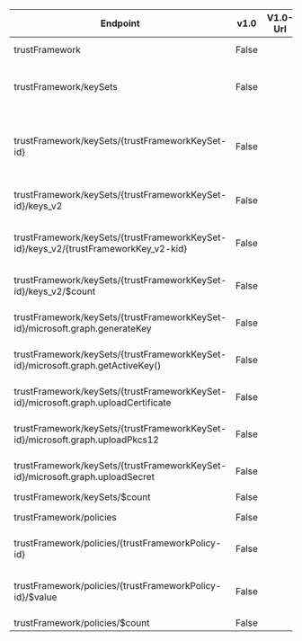 | Endpoint | v1.0 | V1.0-Url | v1.0-Methods | v1.0-docs | beta | Beta-Url | Beta-Methods | Beta-Docs | Path | Root | Children | Segment |
| ----------| ----------| ----------| ----------| ----------| ----------| ----------| ----------| ----------| ----------| ----------| ----------| ----------|
| trustFramework| False| | |  | True| https://graph.microsoft.com/beta/trustFramework| Get Patch|  | trustFramework| trustFramework| 2| trustFramework|
| trustFramework/keySets| False| | |  | True| https://graph.microsoft.com/beta/trustFramework/keySets| Get Post| https://learn.microsoft.com/graph/api/trustframework-list-keysets?view=graph-rest-beta https://learn.microsoft.com/graph/api/trustframework-post-keysets?view=graph-rest-beta| trustFramework keySets| trustFramework| 2| keySets|
| trustFramework/keySets/{trustFrameworkKeySet-id}| False| | |  | True| https://graph.microsoft.com/beta/trustFramework/keySets/{trustFrameworkKeySet-id}| Get Patch Delete| https://learn.microsoft.com/graph/api/trustframeworkkeyset-get?view=graph-rest-beta https://learn.microsoft.com/graph/api/trustframeworkkeyset-update?view=graph-rest-beta https://learn.microsoft.com/graph/api/trustframeworkkeyset-delete?view=graph-rest-beta| trustFramework keySets {trustFrameworkKeySet-id}| trustFramework| 6| {trustFrameworkKeySet-id}|
| trustFramework/keySets/{trustFrameworkKeySet-id}/keys_v2| False| | |  | True| https://graph.microsoft.com/beta/trustFramework/keySets/{trustFrameworkKeySet-id}/keys_v2| Get| | trustFramework keySets {trustFrameworkKeySet-id} keys_v2| trustFramework| 2| keys_v2|
| trustFramework/keySets/{trustFrameworkKeySet-id}/keys_v2/{trustFrameworkKey_v2-kid}| False| | |  | True| https://graph.microsoft.com/beta/trustFramework/keySets/{trustFrameworkKeySet-id}/keys_v2/{trustFrameworkKey_v2-kid}| Get| https://learn.microsoft.com/graph/api/trustframeworkkey_v2-get?view=graph-rest-beta| trustFramework keySets {trustFrameworkKeySet-id} keys_v2 {trustFrameworkKey_v2-kid}| trustFramework| 0| {trustFrameworkKey_v2-kid}|
| trustFramework/keySets/{trustFrameworkKeySet-id}/keys_v2/$count| False| | |  | True| https://graph.microsoft.com/beta/trustFramework/keySets/{trustFrameworkKeySet-id}/keys_v2/$count| Get| | trustFramework keySets {trustFrameworkKeySet-id} keys_v2 $count| trustFramework| 0| $count|
| trustFramework/keySets/{trustFrameworkKeySet-id}/microsoft.graph.generateKey| False| | |  | True| https://graph.microsoft.com/beta/trustFramework/keySets/{trustFrameworkKeySet-id}/microsoft.graph.generateKey| Post| https://learn.microsoft.com/graph/api/trustframeworkkeyset-generatekey?view=graph-rest-beta| trustFramework keySets {trustFrameworkKeySet-id} microsoft.graph.generateKey| trustFramework| 0| microsoft.graph.generateKey|
| trustFramework/keySets/{trustFrameworkKeySet-id}/microsoft.graph.getActiveKey()| False| | |  | True| https://graph.microsoft.com/beta/trustFramework/keySets/{trustFrameworkKeySet-id}/microsoft.graph.getActiveKey()| Get| https://learn.microsoft.com/graph/api/trustframeworkkeyset-getactivekey?view=graph-rest-beta| trustFramework keySets {trustFrameworkKeySet-id} microsoft.graph.getActiveKey()| trustFramework| 0| microsoft.graph.getActiveKey()|
| trustFramework/keySets/{trustFrameworkKeySet-id}/microsoft.graph.uploadCertificate| False| | |  | True| https://graph.microsoft.com/beta/trustFramework/keySets/{trustFrameworkKeySet-id}/microsoft.graph.uploadCertificate| Post| https://learn.microsoft.com/graph/api/trustframeworkkeyset-uploadcertificate?view=graph-rest-beta| trustFramework keySets {trustFrameworkKeySet-id} microsoft.graph.uploadCertificate| trustFramework| 0| microsoft.graph.uploadCertificate|
| trustFramework/keySets/{trustFrameworkKeySet-id}/microsoft.graph.uploadPkcs12| False| | |  | True| https://graph.microsoft.com/beta/trustFramework/keySets/{trustFrameworkKeySet-id}/microsoft.graph.uploadPkcs12| Post| https://learn.microsoft.com/graph/api/trustframeworkkeyset-uploadpkcs12?view=graph-rest-beta| trustFramework keySets {trustFrameworkKeySet-id} microsoft.graph.uploadPkcs12| trustFramework| 0| microsoft.graph.uploadPkcs12|
| trustFramework/keySets/{trustFrameworkKeySet-id}/microsoft.graph.uploadSecret| False| | |  | True| https://graph.microsoft.com/beta/trustFramework/keySets/{trustFrameworkKeySet-id}/microsoft.graph.uploadSecret| Post| https://learn.microsoft.com/graph/api/trustframeworkkeyset-uploadsecret?view=graph-rest-beta| trustFramework keySets {trustFrameworkKeySet-id} microsoft.graph.uploadSecret| trustFramework| 0| microsoft.graph.uploadSecret|
| trustFramework/keySets/$count| False| | |  | True| https://graph.microsoft.com/beta/trustFramework/keySets/$count| Get| | trustFramework keySets $count| trustFramework| 0| $count|
| trustFramework/policies| False| | |  | True| https://graph.microsoft.com/beta/trustFramework/policies| Get Post| https://learn.microsoft.com/graph/api/trustframework-list-trustframeworkpolicies?view=graph-rest-beta | trustFramework policies| trustFramework| 2| policies|
| trustFramework/policies/{trustFrameworkPolicy-id}| False| | |  | True| https://graph.microsoft.com/beta/trustFramework/policies/{trustFrameworkPolicy-id}| Get Patch Delete|   https://learn.microsoft.com/graph/api/trustframeworkpolicy-delete?view=graph-rest-beta| trustFramework policies {trustFrameworkPolicy-id}| trustFramework| 1| {trustFrameworkPolicy-id}|
| trustFramework/policies/{trustFrameworkPolicy-id}/$value| False| | |  | True| https://graph.microsoft.com/beta/trustFramework/policies/{trustFrameworkPolicy-id}/$value| Get Put Delete| https://learn.microsoft.com/graph/api/trustframework-list-trustframeworkpolicies?view=graph-rest-beta  https://learn.microsoft.com/graph/api/trustframeworkpolicy-delete?view=graph-rest-beta| trustFramework policies {trustFrameworkPolicy-id} $value| trustFramework| 0| $value|
| trustFramework/policies/$count| False| | |  | True| https://graph.microsoft.com/beta/trustFramework/policies/$count| Get| | trustFramework policies $count| trustFramework| 0| $count|
